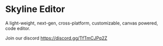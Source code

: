 # Skyline Editor

A light-weight, next-gen, cross-platform, customizable, canvas powered, code editor.

Join our discord https://discord.gg/TfTmCJPq2Z
